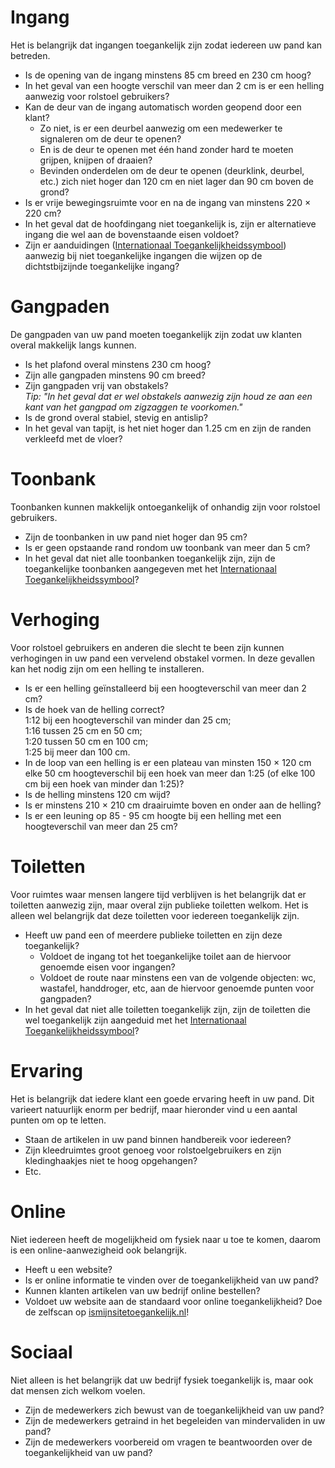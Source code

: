 # Ingang
Het is belangrijk dat ingangen toegankelijk zijn zodat iedereen uw pand kan betreden.
- Is de opening van de ingang minstens 85 cm breed en 230 cm hoog?
- In het geval van een hoogte verschil van meer dan 2 cm is er een helling aanwezig voor rolstoel gebruikers?
- Kan de deur van de ingang automatisch worden geopend door een klant?
  - Zo niet, is er een deurbel aanwezig om een medewerker te signaleren om de deur te openen?
  - En is de deur te openen met één hand zonder hard te moeten grijpen, knijpen of draaien?
  - Bevinden onderdelen om de deur te openen (deurklink, deurbel, etc.) zich niet hoger dan 120 cm en niet lager dan 90 cm boven de grond?
- Is er vrije bewegingsruimte voor en na de ingang van minstens 220 × 220 cm?
- In het geval dat de hoofdingang niet toegankelijk is, zijn er alternatieve ingang die wel aan de bovenstaande eisen voldoet?
- Zijn er aanduidingen ([Internationaal Toegankelijkheidssymbool](https://nl.wikipedia.org/wiki/Internationaal_Toegankelijkheidssymbool)) aanwezig bij niet toegankelijke ingangen die wijzen op de dichtstbijzijnde toegankelijke ingang?

# Gangpaden
De gangpaden van uw pand moeten toegankelijk zijn zodat uw klanten overal makkelijk langs kunnen.
- Is het plafond overal minstens 230 cm hoog?
- Zijn alle gangpaden minstens 90 cm breed?
- Zijn gangpaden vrij van obstakels?  
_Tip: "In het geval dat er wel obstakels aanwezig zijn houd ze aan een kant van het gangpad om zigzaggen te voorkomen."_
- Is de grond overal stabiel, stevig en antislip?
- In het geval van tapijt, is het niet hoger dan 1.25 cm en zijn de randen verkleefd met de vloer?

# Toonbank
Toonbanken kunnen makkelijk ontoegankelijk of onhandig zijn voor rolstoel gebruikers.
- Zijn de toonbanken in uw pand niet hoger dan 95 cm?
- Is er geen opstaande rand rondom uw toonbank van meer dan 5 cm?
- In het geval dat niet alle toonbanken toegankelijk zijn, zijn de toegankelijke toonbanken aangegeven met het [Internationaal Toegankelijkheidssymbool](https://nl.wikipedia.org/wiki/Internationaal_Toegankelijkheidssymbool)?

# Verhoging
Voor rolstoel gebruikers en anderen die slecht te been zijn kunnen verhogingen in uw pand een vervelend obstakel vormen. In deze gevallen kan het nodig zijn om een helling te installeren.
- Is er een helling geïnstalleerd bij een hoogteverschil van meer dan 2 cm?
- Is de hoek van de helling correct?  
  1:12 bij een hoogteverschil van minder dan 25 cm;  
  1:16 tussen 25 cm en 50 cm;  
  1:20 tussen 50 cm en 100 cm;  
  1:25 bij meer dan 100 cm.
- In de loop van een helling is er een plateau van minsten 150 × 120 cm elke 50 cm hoogteverschil bij een hoek van meer dan 1:25 (of elke 100 cm bij een hoek van minder dan 1:25)?
- Is de helling minstens 120 cm wijd?
- Is er minstens 210 × 210 cm draairuimte boven en onder aan de helling?
- Is er een leuning op 85 - 95 cm hoogte bij een helling met een hoogteverschil van meer dan 25 cm?

# Toiletten
Voor ruimtes waar mensen langere tijd verblijven is het belangrijk dat er toiletten aanwezig zijn, maar overal zijn publieke toiletten welkom. Het is alleen wel belangrijk dat deze toiletten voor iedereen toegankelijk zijn.
- Heeft uw pand een of meerdere publieke toiletten en zijn deze toegankelijk?
  - Voldoet de ingang tot het toegankelijke toilet aan de hiervoor genoemde eisen voor ingangen?
  - Voldoet de route naar minstens een van de volgende objecten: wc, wastafel, handdroger, etc, aan de hiervoor genoemde punten voor gangpaden?
- In het geval dat niet alle toiletten toegankelijk zijn, zijn de toiletten die wel toegankelijk zijn aangeduid met het [Internationaal Toegankelijkheidssymbool](https://nl.wikipedia.org/wiki/Internationaal_Toegankelijkheidssymbool)?

# Ervaring
Het is belangrijk dat iedere klant een goede ervaring heeft in uw pand. Dit varieert natuurlijk enorm per bedrijf, maar hieronder vind u een aantal punten om op te letten.
- Staan de artikelen in uw pand binnen handbereik voor iedereen?
- Zijn kleedruimtes groot genoeg voor rolstoelgebruikers en zijn kledinghaakjes niet te hoog opgehangen?
- Etc.

# Online
Niet iedereen heeft de mogelijkheid om fysiek naar u toe te komen, daarom is een online-aanwezigheid ook belangrijk.
- Heeft u een website?
- Is er online informatie te vinden over de toegankelijkheid van uw pand?
- Kunnen klanten artikelen van uw bedrijf online bestellen?
- Voldoet uw website aan de standaard voor online toegankelijkheid? Doe de zelfscan op [ismijnsitetoegankelijk.nl](https://ismijnsitetoegankelijk.nl)!

# Sociaal
Niet alleen is het belangrijk dat uw bedrijf fysiek toegankelijk is, maar ook dat mensen zich welkom voelen.
- Zijn de medewerkers zich bewust van de toegankelijkheid van uw pand?
- Zijn de medewerkers getraind in het begeleiden van mindervaliden in uw pand?
- Zijn de medewerkers voorbereid om vragen te beantwoorden over de toegankelijkheid van uw pand?


